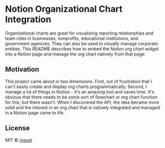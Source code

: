 # Notion Organizational Chart Integration
Organizational charts are great for visualizing reporting relationships and team roles in businesses, nonprofits, educational institutions, and government agencies. They can also be used to visually manage corporate entities. This README describes how to embed the Notion org chart widget into a Notion page and manage the org chart natively from that page.

## Motivation
This project came about in two dimensions. First, out of frustration that I can't easily create and display org charts programmatically. Second, I manage a lot of things in Notion - it's an amazing tool and saves time. It's obvious that there needs to be some sort of flowchart or org chart function for this, but there wasn't. When I discovered the API, the idea became more solid and the interest in an org chart that is natively integrated and managed in a Notion page came to life.

## License
MIT © [niquet](https://github.com/niquet)
